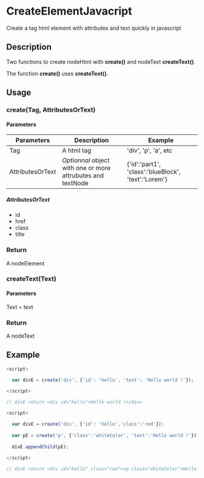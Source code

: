 # CreateElementJavacript
Create a tag html element with attributes and text quickly in javascript

## Description

Two functions to create nodeHtml with **create()** and nodeText **createText()**.

The function **create()** uses **createText()**.

## Usage

### create(Tag, AttributesOrText)

#### Parameters

|Parameters|Description|Example|
|-|-|-|
|Tag|A html tag|'div', 'p', 'a', etc|
|AttributesOrText|*Optionnal* object with one or more attrubutes and textNode|{'id':'part1', 'class':'blueBlock', 'text':'Lorem'}|

##### AttributesOrText

- id
- href
- class
- title

### Return

A nodeElement

### createText(Text)

#### Parameters

Text = text

### Return

A nodeText

## Example

```js
<script>

  var divE = create('div', {'id': 'hello', 'text': 'Hello world !'});
  
</script>

// divE return <div id="hello">Hello world !</div>
```

```js
<script>

  var divE = create('div', {'id': 'hello','class':'red'});
  
  var pE = create('p', {'class':'whiteColor', 'text':'Hello world !'});
  
  divE.appendChild(pE);
  
</script>

// divE return <div id="hello" class="red"><p class="whiteColor">Hello world !</p></div>
```


